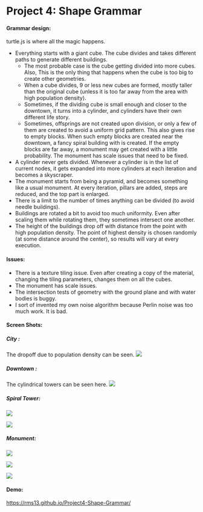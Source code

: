 
# Project 4: Shape Grammar

#### Grammar design:  
turtle.js is where all the magic happens.
- Everything starts with a giant cube. The cube divides and takes different paths to generate different buildings.
  - The most probable case is the cube getting divided into more cubes. Also, This is the only thing that happens when the cube is too big to create other geometries.
  - When a cube divides, 9 or less new cubes are formed, mostly taller than the original cube (unless it is too far away from the area with high population density).
  - Sometimes, if the dividing cube is small enough and closer to the downtown, it turns into a cylinder, and cylinders have their own different life story.
  - Sometimes, offsprings are not created upon division, or only a few of them are created to avoid a uniform grid pattern. This also gives rise to empty blocks. When such empty blocks are created near the downtown, a fancy spiral building with is created. If the empty blocks are far away, a monument may get created with a little probability. The monument has scale issues that need to be fixed.
- A cylinder never gets divided. Whenever a cylinder is in the list of current nodes, it gets expanded into more cylinders at each iteration and becomes a skyscraper.
- The monument starts from being a pyramid, and becomes something like a usual monument. At every iteration, pillars are added, steps are reduced, and the top part is enlarged.
- There is a limit to the number of times anything can be divided (to avoid needle buildings).
- Buildings are rotated a bit to avoid too much uniformity. Even after scaling them while rotating them, they sometimes intersect one another.
- The height of the buildings drop off with distance from the point with high population density. The point of highest density is chosen randomly (at some distance around the center), so results will vary at every execution. 

#### Issues:
- There is a texture tiling issue. Even after creating a copy of the material, changing the tiling parameters, changes them on all the cubes.
- The monument has scale issues.
- The intersection tests of geometry with the ground plane and with water bodies is buggy.
- I sort of invented my own noise algorithm because Perlin noise was too much work. It is bad.

#### Screen Shots:
##### City :
The dropoff due to population density can be seen.
![](./samples/pop.PNG)

##### Downtown :
The cylindrical towers can be seen here.
![](./samples/cyl1.PNG)

##### Spiral Tower:
![](./samples/spiral1.PNG)

![](./samples/spiral2.PNG)

##### Monument:
![](./samples/mon1.PNG)

![](./samples/mon2.PNG)

![](./samples/mon3.PNG)

#### Demo:
https://rms13.github.io/Project4-Shape-Grammar/
